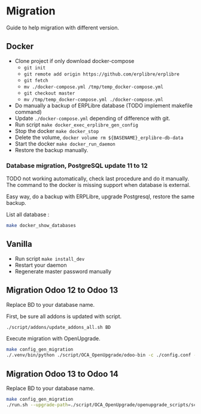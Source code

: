 # Migration

Guide to help migration with different version.

## Docker

- Clone project if only download docker-compose
    - `git init`
    - `git remote add origin https://github.com/erplibre/erplibre`
    - `git fetch`
    - `mv ./docker-compose.yml /tmp/temp_docker-compose.yml`
    - `git checkout master`
    - `mv /tmp/temp_docker-compose.yml ./docker-compose.yml`
- Do manually a backup of ERPLibre database (TODO implement makefile command)
- Update `./docker-compose.yml` depending of difference with git.
- Run script `make docker_exec_erplibre_gen_config`
- Stop the docker `make docker_stop`
- Delete the volume, `docker volume rm ${BASENAME}_erplibre-db-data`
- Start the docker `make docker_run_daemon`
- Restore the backup manually.

### Database migration, PostgreSQL update 11 to 12

TODO not working automatically, check last procedure and do it manually. The command to the docker is missing support
when database is external.

Easy way, do a backup with ERPLibre, upgrade Postgresql, restore the same backup.

List all database :

```bash
make docker_show_databases
```

## Vanilla

- Run script `make install_dev`
- Restart your daemon
- Regenerate master password manually

## Migration Odoo 12 to Odoo 13

Replace BD to your database name.

First, be sure all addons is updated with script.

```bash
./script/addons/update_addons_all.sh BD
```

Execute migration with OpenUpgrade.

```bash
make config_gen_migration
./.venv/bin/python ./script/OCA_OpenUpgrade/odoo-bin -c ./config.conf --update all --stop-after-init -d BD
```

## Migration Odoo 13 to Odoo 14

Replace BD to your database name.

```bash
make config_gen_migration
./run.sh --upgrade-path=./script/OCA_OpenUpgrade/openupgrade_scripts/scripts --update all --stop-after-init --load=base,web,openupgrade_framework -d BD
```
